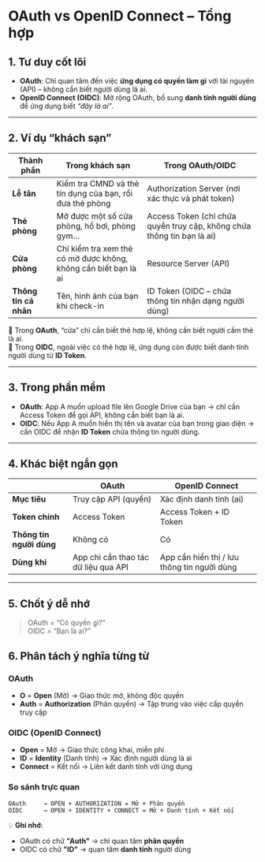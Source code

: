 # OAuth vs OpenID Connect – Tổng hợp

## 1. Tư duy cốt lõi

-   **OAuth**: Chỉ quan tâm đến việc **ứng dụng có quyền làm gì** với tài nguyên (API) – không cần biết người dùng là ai.
-   **OpenID Connect (OIDC)**: Mở rộng OAuth, bổ sung **danh tính người dùng** để ứng dụng biết _“đây là ai”_.

---

## 2. Ví dụ “khách sạn”

| Thành phần            | Trong khách sạn                                                 | Trong OAuth/OIDC                                                       |
| --------------------- | --------------------------------------------------------------- | ---------------------------------------------------------------------- |
| **Lễ tân**            | Kiểm tra CMND và thẻ tín dụng của bạn, rồi đưa thẻ phòng        | Authorization Server (nơi xác thực và phát token)                      |
| **Thẻ phòng**         | Mở được một số cửa phòng, hồ bơi, phòng gym…                    | Access Token (chỉ chứa quyền truy cập, không chứa thông tin bạn là ai) |
| **Cửa phòng**         | Chỉ kiểm tra xem thẻ có mở được không, không cần biết bạn là ai | Resource Server (API)                                                  |
| **Thông tin cá nhân** | Tên, hình ảnh của bạn khi check-in                              | ID Token (OIDC – chứa thông tin nhận dạng người dùng)                  |

📌 Trong **OAuth**, “cửa” chỉ cần biết thẻ hợp lệ, không cần biết người cầm thẻ là ai.  
📌 Trong **OIDC**, ngoài việc có thẻ hợp lệ, ứng dụng còn được biết danh tính người dùng từ **ID Token**.

---

## 3. Trong phần mềm

-   **OAuth**: App A muốn upload file lên Google Drive của bạn → chỉ cần Access Token để gọi API, không cần biết bạn là ai.
-   **OIDC**: Nếu App A muốn hiển thị tên và avatar của bạn trong giao diện → cần OIDC để nhận **ID Token** chứa thông tin người dùng.

---

## 4. Khác biệt ngắn gọn

|                          | **OAuth**                            | **OpenID Connect**                          |
| ------------------------ | ------------------------------------ | ------------------------------------------- |
| **Mục tiêu**             | Truy cập API (quyền)                 | Xác định danh tính (ai)                     |
| **Token chính**          | Access Token                         | Access Token + ID Token                     |
| **Thông tin người dùng** | Không có                             | Có                                          |
| **Dùng khi**             | App chỉ cần thao tác dữ liệu qua API | App cần hiển thị / lưu thông tin người dùng |

---

## 5. Chốt ý dễ nhớ

> OAuth = “Có quyền gì?”  
> OIDC = “Bạn là ai?”

## 6. Phân tách ý nghĩa từng từ

### OAuth

-   **O** = **Open** (Mở) → Giao thức mở, không độc quyền
-   **Auth** = **Authorization** (Phân quyền) → Tập trung vào việc cấp quyền truy cập

### OIDC (OpenID Connect)

-   **Open** = Mở → Giao thức công khai, miễn phí
-   **ID** = **Identity** (Danh tính) → Xác định người dùng là ai
-   **Connect** = Kết nối → Liên kết danh tính với ứng dụng

### So sánh trực quan

```
OAuth     → OPEN + AUTHORIZATION = Mở + Phân quyền
OIDC      → OPEN + IDENTITY + CONNECT = Mở + Danh tính + Kết nối
```

💡 **Ghi nhớ**:

-   OAuth có chữ **"Auth"** → chỉ quan tâm **phân quyền**
-   OIDC có chữ **"ID"** → quan tâm **danh tính** người dùng
